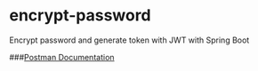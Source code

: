 # encrypt-password
Encrypt password and generate token with JWT with Spring Boot

###[Postman Documentation](https://documenter.getpostman.com/view/14844213/TzskChS2)